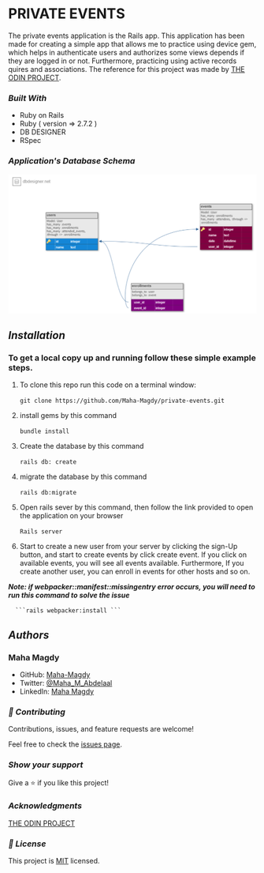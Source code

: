 # PRIVATE EVENTS

The private events application is the Rails app. This application has been made for creating a simple app that allows me to practice using device gem, which helps in authenticate users and authorizes some views depends if they are logged in or not. Furthermore, practicing using active records quires and associations.
The reference for this project was made by [THE ODIN PROJECT](https://www.theodinproject.com/paths/full-stack-ruby-on-rails/courses/ruby-on-rails/lessons/associations).

### **_Built With_** 

- Ruby on Rails
- Ruby ( version => 2.7.2 )
- DB DESIGNER
- RSpec

### **_Application's Database Schema_** 
![screenshot](app/assets/images/dbdesigner.png)

## **_Installation_** 

### To get a local copy up and running follow these simple example steps.

   1. To clone this repo run this code on a terminal window: 

      ```git clone https://github.com/Maha-Magdy/private-events.git```

   2. install gems by this command

      ```bundle install```

   3. Create the database by this command

      ```rails db: create```

   4. migrate the database by this command

      ```rails db:migrate```

   5. Open rails sever by this command, then follow the link provided to open the application on your browser

      ```Rails server```

   6. Start to create a new user from your server by clicking the sign-Up button, and start to create events by click create event. If you click on available events, you will see all events available. Furthermore, If you create another user, you can enroll in events for other hosts and so on.

**_Note: if webpacker::manifest::missingentry error occurs, you will need to run this command to solve the issue_** 

      ```rails webpacker:install ```

## **_Authors_**

### Maha Magdy 

- GitHub: [Maha-Magdy](https://github.com/Maha-Magdy)
- Twitter: [@Maha_M_Abdelaal](https://twitter.com/Maha_M_Abdelaal)
- LinkedIn: [Maha Magdy](https://www.linkedin.com/in/maha-magdy-abdelaal/)

### **_🤝 Contributing_** 

Contributions, issues, and feature requests are welcome!

Feel free to check the [issues page]( https://github.com/Maha-Magdy/private-events/issues ).

### **_Show your support_** 

Give a ⭐️ if you like this project!

### **_Acknowledgments_** 
[THE ODIN PROJECT](https://www.theodinproject.com/paths/full-stack-ruby-on-rails/courses/ruby-on-rails/lessons/active-record-associations)

### **_📝 License_** 

This project is [MIT](./LICENSE) licensed.
